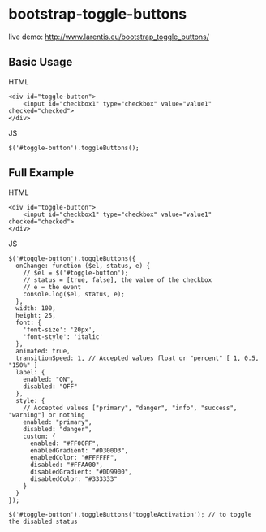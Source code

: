 bootstrap-toggle-buttons
========================

live demo: http://www.larentis.eu/bootstrap_toggle_buttons/


Basic Usage
-----------

HTML

    <div id="toggle-button">
        <input id="checkbox1" type="checkbox" value="value1" checked="checked">
    </div>


JS

    $('#toggle-button').toggleButtons();
    
Full Example
------------

HTML

    <div id="toggle-button">
        <input id="checkbox1" type="checkbox" value="value1" checked="checked">
    </div>


JS


    $('#toggle-button').toggleButtons({
      onChange: function ($el, status, e) {
        // $el = $('#toggle-button'); 
        // status = [true, false], the value of the checkbox
        // e = the event
        console.log($el, status, e); 
      },
      width: 100,
      height: 25,
      font: {
        'font-size': '20px',
        'font-style': 'italic'
      },
      animated: true,
      transitionSpeed: 1, // Accepted values float or "percent" [ 1, 0.5, "150%" ]
      label: {
        enabled: "ON",
        disabled: "OFF"
      },
      style: {
        // Accepted values ["primary", "danger", "info", "success", "warning"] or nothing
        enabled: "primary",
        disabled: "danger",
        custom: {
          enabled: "#FF00FF",
          enabledGradient: "#D300D3",
          enabledColor: "#FFFFFF",
          disabled: "#FFAA00",
          disabledGradient: "#DD9900",
          disabledColor: "#333333"
        }
      }
    });

    $('#toggle-button').toggleButtons('toggleActivation'); // to toggle the disabled status